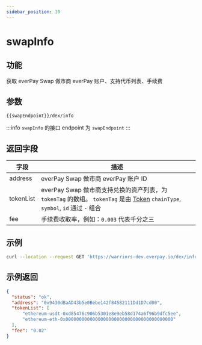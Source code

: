 ```yaml
---
sidebar_position: 10
---
```


# swapInfo

## 功能
获取 everPay Swap 做市商 everPay 账户、支持代币列表、手续费

## 参数
`{{swapEndpoint}}/dex/info`

:::info
`swapInfo` 的接口 endpoint 为 `swapEndpoint`
:::

## 返回字段
|字段|描述|
|---|---|
|address|everPay Swap 做市商 everPay 账户 ID|
|tokenList|everPay Swap 做市商支持兑换的资产列表，为 `tokenTag` 的数组。 `tokenTag` 是由 [Token](./info#token-字段描述) `chainType`, `symbol`, `id` 通过 `-` 组合|
|fee|手续费收取率，例如：`0.003` 代表千分之三|

## 示例

```bash
curl --location --request GET 'https://warriors-dev.everpay.io/dex/info'
```

## 示例返回
```json
{
  "status": "ok",
  "address": "0x9430dBaAD43b5e0Bebe142f84582111Dd1D7cd00",
  "tokenList": [
      "ethereum-usdt-0xd85476c906b5301e8e9eb58d174a6f96b9dfc5ee",
      "ethereum-eth-0x0000000000000000000000000000000000000000"
  ],
  "fee": "0.02"
}
```